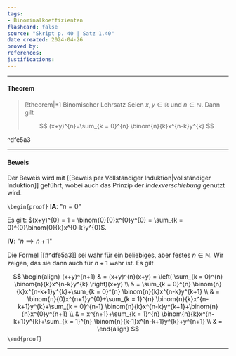 ```yaml
---
tags:
- Binominalkoeffizienten
flashcard: false
source: "Skript p. 40 | Satz 1.40"
date created: 2024-04-26
proved by: 
references: 
justifications:
---
```

***
#### Theorem

> [!theorem|*] Binomischer Lehrsatz
> Seien $x, y \in \mathbb{R}$ und $n \in \mathbb{N}$. Dann gilt
> 
> $$
> (x+y)^{n}=\sum_{k = 0}^{n} \binom{n}{k}x^{n-k}y^{k}
> $$

^dfe5a3

***
#### Beweis

Der Beweis wird mit [[Beweis per Vollständiger Induktion|vollständiger Induktion]] geführt, wobei auch das Prinzip der *Indexverschiebung* genutzt wird.

`\begin{proof}`
**IA**: "$n = 0$"

Es gilt: $(x+y)^{0} = 1 = \binom{0}{0}x^{0}y^{0} = \sum_{k = 0}^{0}\binom{0}{k}x^{0-k}y^{0}$.

**IV**: "$n \implies n + 1$"

Die Formel [[#^dfe5a3]] sei wahr für ein beliebiges, aber festes $n \in \mathbb{N}$. Wir zeigen, das sie dann auch für $n+1$ wahr ist. Es gilt

$$
\begin{align}
(x+y)^{n+1} & = (x+y)^{n}(x+y) = \left( \sum_{k = 0}^{n} \binom{n}{k}x^{n-k}y^{k} \right)(x+y) \\
 & = \sum_{k = 0}^{n} \binom{n}{k}x^{n-k+1}y^{k}+\sum_{k = 0}^{n} \binom{n}{k}x^{n-k}y^{k+1} \\
 & = \binom{n}{0}x^{n+1}y^{0}+\sum_{k = 1}^{n} \binom{n}{k}x^{n-k+1}y^{k}+\sum_{k = 0}^{n-1} \binom{n}{k}x^{n-k}y^{k+1}+\binom{n}{n}x^{0}y^{n+1} \\
 & = x^{n+1}+\sum_{k = 1}^{n} \binom{n}{k}x^{n-k+1}y^{k}+\sum_{k = 1}^{n} \binom{n}{k-1}x^{n-k+1}y^{k}+y^{n+1} \\
 & = 
\end{align}
$$
`\end{proof}`
***




